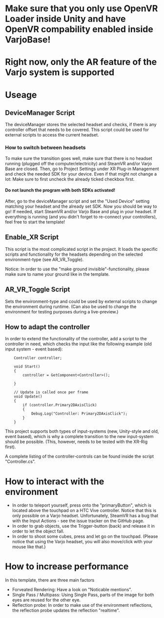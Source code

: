 # Make sure that you only use OpenVR Loader inside Unity and have OpenVR compability enabled inside VarjoBase!

# Right now, only the AR feature of the Varjo system is supported

# Useage

## DeviceManager Script

The deviceManager stores the selected headset and checks, if there is any controller offset that needs to be covered. This script could be used for external scripts to access the current headset.

### How to switch between headsets
To make sure the transition goes well, make sure that there is no headset running (plugged off the computer/electricity) and SteamVR and/or Varjo Base are closed. Then, go to Project Settings under XR Plug-in Management and check the needed SDK for your device. Even if that might not change a lot: Make sure to first uncheck the already ticked checkbox first.

#### Do not launch the program with both SDKs activated!

After, go to the deviceManager script and set the "Used Device" setting matching your headset and the already set SDK. Now you should be way to go! If needed, start SteamVR and/or Varjo Base and plug in your headset. If everything is running (and you didn't forget to re-connect your controllers), feel free to start the template!

## Enable_XR Script
This script is the most complicated script in the project. It loads the specific scripts and functionality for the headsets depending on the selected environment-type (see AR_VR_Toggle).

Notice: In order to use the "make ground invisible"-functionality, please make sure to name your ground like in the template.

## AR_VR_Toggle Script
Sets the environment-type and could be used by external scripts to change the environment during runtime. (Can also be used to change the environment for testing purposes during a live-preview.)


## How to adapt the controller
In order to extend the functionality of the controller, add a script to the controller in need, which checks the input like the following example (old input system - event based):
```
    Controller controller;

    void Start()
    {
        controller = GetComponent<Controller>();

    }

    // Update is called once per frame
    void Update()
    {
        if (controller.Primary2DAxisClick)
        {
            Debug.Log("Controller: Primary2DAxisClick");
        }
    }
```

This project supports both types of input-systems (new, Unity-style and old, event based), which is why a complete transition to the new input-system should be possible. (This, however, needs to be tested with the XR-Rig first).

A complete listing of the controller-controls can be found inside the script "Controller.cs".

# How to interact with the environment
- In order to teleport yourself, press onto the "primaryButton", which is located above the touchpad on a HTC Vive controller. Notice that this is only possible on a Varjo headset. Unfortunately, SteamVR has a bug that with the Input Actions - see the issue tracker on the GitHub page.
- In order to grab objects, use the Trigger-button (back) and release it in order to let the object fall.
- In order to shoot some cubes, press and let go on the touchpad. (Please notice that using the Varjo headset, you will also move/click with your mouse like that.)

# How to increase performance
In this template, there are three main factors 
- Forveated Rendering: Have a look on "Noticable mentions".
- Single Pass / Multipass: Using Single Pass, parts of the image for both eyes are reused for the other eye.
- Reflection probe: In order to make use of the environment reflections, the reflection probe updates the reflection "realtime".

